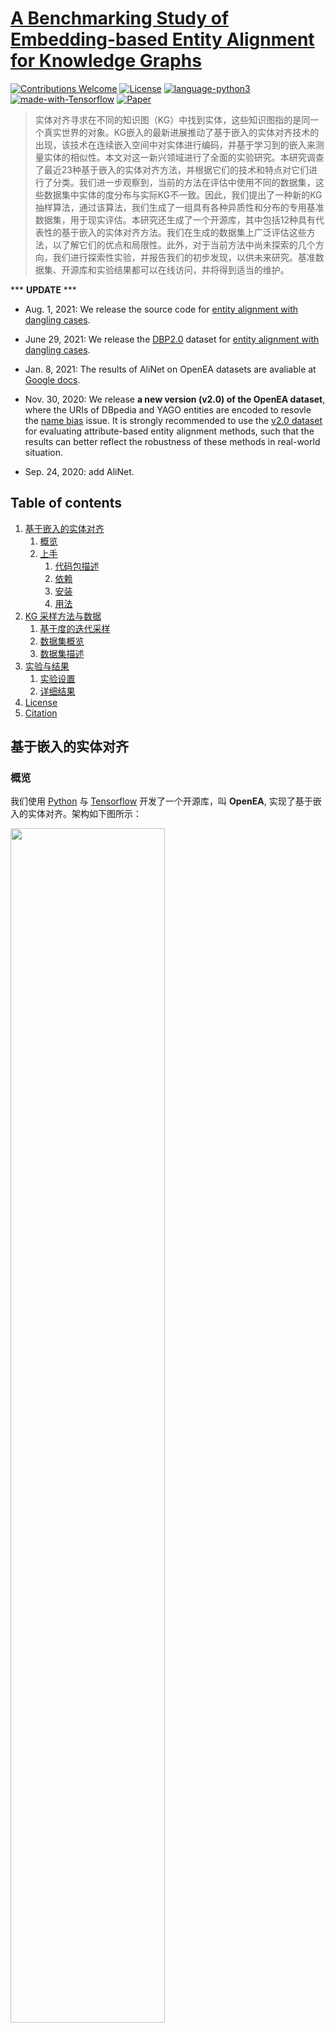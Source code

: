 # [A Benchmarking Study of Embedding-based Entity Alignment for Knowledge Graphs](http://www.vldb.org/pvldb/vol13/p2326-sun.pdf)
[![Contributions Welcome](https://img.shields.io/badge/Contributions-Welcome-brightgreen.svg?style=flat-square)](https://github.com/nju-websoft/OpenEA/issues)
[![License](https://img.shields.io/badge/License-GPL-lightgrey.svg?style=flat-square)](https://github.com/nju-websoft/OpenEA/blob/master/LICENSE)
[![language-python3](https://img.shields.io/badge/Language-Python3-blue.svg?style=flat-square)](https://www.python.org/)
[![made-with-Tensorflow](https://img.shields.io/badge/Made%20with-Tensorflow-orange.svg?style=flat-square)](https://www.tensorflow.org/)
[![Paper](https://img.shields.io/badge/VLDB%202020-PDF-yellow.svg?style=flat-square)](http://www.vldb.org/pvldb/vol13/p2326-sun.pdf)

> 实体对齐寻求在不同的知识图（KG）中找到实体，这些知识图指的是同一个真实世界的对象。KG嵌入的最新进展推动了基于嵌入的实体对齐技术的出现，该技术在连续嵌入空间中对实体进行编码，并基于学习到的嵌入来测量实体的相似性。本文对这一新兴领域进行了全面的实验研究。本研究调查了最近23种基于嵌入的实体对齐方法，并根据它们的技术和特点对它们进行了分类。我们进一步观察到，当前的方法在评估中使用不同的数据集，这些数据集中实体的度分布与实际KG不一致。因此，我们提出了一种新的KG抽样算法，通过该算法，我们生成了一组具有各种异质性和分布的专用基准数据集，用于现实评估。本研究还生成了一个开源库，其中包括12种具有代表性的基于嵌入的实体对齐方法。我们在生成的数据集上广泛评估这些方法，以了解它们的优点和局限性。此外，对于当前方法中尚未探索的几个方向，我们进行探索性实验，并报告我们的初步发现，以供未来研究。基准数据集、开源库和实验结果都可以在线访问，并将得到适当的维护。

*** **UPDATE** ***

- Aug. 1, 2021: We release the source code for [entity alignment with dangling cases](https://sunzequn.github.io/articles/acl2021_dbp2.pdf).

- June 29, 2021: We release the [DBP2.0](https://github.com/nju-websoft/OpenEA/tree/master/dbp2.0) dataset for [entity alignment with dangling cases](https://sunzequn.github.io/articles/acl2021_dbp2.pdf).

- Jan. 8, 2021: The results of AliNet on OpenEA datasets are avaliable at [Google docs](https://docs.google.com/spreadsheets/d/1P_MX8V7zOlZjhHlEMiXbXlIaMGSJT1Gh_gZWe4yIQBY/edit?usp=sharing).

- Nov. 30, 2020: We release **a new version (v2.0) of the OpenEA dataset**, where the URIs of DBpedia and YAGO entities are encoded to resovle the [name bias](https://www.aclweb.org/anthology/2020.emnlp-main.515.pdf) issue. It is strongly recommended to use the [v2.0 dataset](https://figshare.com/articles/dataset/OpenEA_dataset_v1_1/19258760/3) for evaluating attribute-based entity alignment methods, such that the results can better reflect the robustness of these methods in real-world situation.

- Sep. 24, 2020: add AliNet.

## Table of contents
1. [基于嵌入的实体对齐](#library-for-embedding-based-entity-alignment)
    1. [概览](#overview)
    2. [上手](#getting-started)
        1. [代码包描述](#package-description)
        2. [依赖](#dependencies)
        3. [安装](#installation)
        4. [用法](#usage)
2. [KG 采样方法与数据](#kg-sampling-method-and-datasets)
    1. [基于度的迭代采样](#iterative-degree-based-sampling)
    2. [数据集概览](#dataset-overview)
    2. [数据集描述](#dataset-description)
3. [实验与结果](#experiment-and-results)
    1. [实验设置](#experiment-settings)
    2. [详细结果](#detailed-results)
4. [License](#license)
5. [Citation](#citation)

## 基于嵌入的实体对齐

### 概览

我们使用 [Python](https://www.python.org/) 与 [Tensorflow](https://www.tensorflow.org/) 开发了一个开源库，叫 **OpenEA**, 实现了基于嵌入的实体对齐。架构如下图所示：

<p>
  <img width="70%" src="https://cdn.jsdelivr.net/gh/nju-websoft/OpenEA/docs/stack.png" />
</p>

OpenEA 设计目标包括三个方面：松耦合，功能性与扩展性，现有解决方案。

* **松耦合**. 嵌入与对齐模块互相独立。OpenEA提供了一个带有预定义输入和输出数据结构的框架模板，使这三个模块成为一个完整的管道。用户可以在这些模块中自由调用和组合不同的技术。

* **功能性与扩展性**. OpenEA实现了一组必要的函数作为其底层组件，包括嵌入模块中的初始化函数、丢失函数和负采样方法；互动模式下的组合与学习策略；以及校准模块中的距离度量和校准推理策略。除此之外，OpenEA还提供了一组灵活的高级功能，以及调用底层组件的配置选项。通过这种方式，可以通过添加新的配置选项轻松集成新功能。

* **Off-the-shelf solutions**. 为了便于在不同的场景中使用OpenEA，我们尽最大努力集成或重建大多数现有的基于嵌入的实体对齐方法。目前，OpenEA集成了以下基于嵌入的实体对齐方法:
    1. **MTransE**: [Multilingual Knowledge Graph Embeddings for Cross-lingual Knowledge Alignment](https://www.ijcai.org/proceedings/2017/0209.pdf). IJCAI 2017.
    2. **IPTransE**: [Iterative Entity Alignment via Joint Knowledge Embeddings](https://www.ijcai.org/proceedings/2017/0595.pdf). IJCAI 2017.
    3. **JAPE**: [Cross-Lingual Entity Alignment via Joint Attribute-Preserving Embedding](https://link.springer.com/chapter/10.1007/978-3-319-68288-4_37). ISWC 2017.
    4. **KDCoE**: [Co-training Embeddings of Knowledge Graphs and Entity Descriptions for Cross-lingual Entity Alignment](https://www.ijcai.org/proceedings/2018/0556.pdf). IJCAI 2018.
    5. **BootEA**: [Bootstrapping Entity Alignment with Knowledge Graph Embedding](https://www.ijcai.org/proceedings/2018/0611.pdf). IJCAI 2018.
    6. **GCN-Align**: [Cross-lingual Knowledge Graph Alignment via Graph Convolutional Networks](https://www.aclweb.org/anthology/D18-1032). EMNLP 2018.
    7. **AttrE**: [Entity Alignment between Knowledge Graphs Using Attribute Embeddings](https://people.eng.unimelb.edu.au/jianzhongq/papers/AAAI2019_EntityAlignment.pdf). AAAI 2019.
    8. **IMUSE**: [Unsupervised Entity Alignment Using Attribute Triples and Relation Triples](https://link.springer.com/content/pdf/10.1007%2F978-3-030-18576-3_22.pdf). DASFAA 2019.
    9. **SEA**: [Semi-Supervised Entity Alignment via Knowledge Graph Embedding with Awareness of Degree Difference](https://dl.acm.org/citation.cfm?id=3313646). WWW 2019.
    10. **RSN4EA**: [Learning to Exploit Long-term Relational Dependencies in Knowledge Graphs](http://proceedings.mlr.press/v97/guo19c/guo19c.pdf). ICML 2019.
    11. **MultiKE**: [Multi-view Knowledge Graph Embedding for Entity Alignment](https://www.ijcai.org/proceedings/2019/0754.pdf). IJCAI 2019.
    12. **RDGCN**: [Relation-Aware Entity Alignment for Heterogeneous Knowledge Graphs](https://www.ijcai.org/proceedings/2019/0733.pdf). IJCAI 2019.
    13. **AliNet**: [Knowledge Graph Alignment Network with Gated Multi-hop Neighborhood Aggregation](https://aaai.org/ojs/index.php/AAAI/article/view/5354). AAAI 2020.
    
* OpenEA还在嵌入模块中集成了以下关系嵌入模型和两个属性嵌入模型（AC2Vec和Label2vec）:
    1. **TransH**: [Knowledge Graph Embedding by Translating on Hyperplanes](https://www.aaai.org/ocs/index.php/AAAI/AAAI14/paper/view/8531/8546). AAAI 2014.
    1. **TransR**: [Learning Entity and Relation Embeddings for Knowledge Graph Completion](https://www.aaai.org/ocs/index.php/AAAI/AAAI15/paper/view/9571/9523). AAAI 2015.
    1. **TransD**: [Knowledge Graph Embedding via Dynamic Mapping Matrix](https://aclweb.org/anthology/P15-1067). ACL 2015.
    1. **HolE**: [Holographic Embeddings of Knowledge Graphs](https://www.aaai.org/ocs/index.php/AAAI/AAAI16/paper/view/12484/11828). AAAI 2016.
    1. **ProjE**: [ProjE: Embedding Projection for Knowledge Graph Completion](https://www.aaai.org/ocs/index.php/AAAI/AAAI17/paper/view/14279/13906). AAAI 2017.
    1. **ConvE**: [Convolutional 2D Knowledge Graph Embeddings](https://www.aaai.org/ocs/index.php/AAAI/AAAI18/paper/view/17366/15884). AAAI 2018.
    1. **SimplE**: [SimplE Embedding for Link Prediction in Knowledge Graphs](https://papers.nips.cc/paper/7682-simple-embedding-for-link-prediction-in-knowledge-graphs.pdf). NeurIPS 2018.
    1. **RotatE**: [RotatE: Knowledge Graph Embedding by Relational Rotation in Complex Space](https://openreview.net/pdf?id=HkgEQnRqYQ). ICLR 2019.

### 上手
这些说明包括如何获取库的副本，以及如何在本地计算机上安装和运行库，以用于开发和测试。它还概述了源代码的包结构。

#### 包描述

```
src/
├── openea/
│   ├── approaches/: 现有嵌入实体对齐模型实现
│   ├── models/: 未探索关系嵌入模型实现
│   ├── modules/: 嵌入模块、对齐模块及其交互框架的实现包
│   ├── expriment/: 评估方法的实现包
```

#### 依赖
* Python 3.x (tested on Python 3.6)
* Tensorflow 1.x (tested on Tensorflow 1.8 and 1.12)
* Scipy
* Numpy
* Graph-tool == 2.29 or igraph or NetworkX
* Pandas
* Scikit-learn
* Matching==0.1.1
* Gensim

#### 安装
我们建议创建一个新的conda环境来安装和运行OpenEA。您应该首先使用conda安装tensorflow gpu（在1.8和1.12上测试）、graph tool（在2.27和2.29上测试，最新版本会导致错误）和python igraph：

```bash
conda create -n openea python=3.6
conda activate openea
conda install tensorflow-gpu==1.12
conda install -c conda-forge graph-tool==2.29
conda install -c conda-forge python-igraph
```

然后使用以下步骤安装OpenEA：

```bash
git clone https://github.com/nju-websoft/OpenEA.git OpenEA
cd OpenEA
pip install -e .
```

#### 用法
下面是一个关于如何在Python中使用OpenEA的示例（我们假设您已经下载了我们的数据集，并按照[examples](https://github.com/nju-websoft/OpenEA/tree/master/run/args)中的说明配置了超参数）

```python
import openea as oa

model = oa.kge_model.TransE
args = load_args("hyperparameter file folder")
kgs = read_kgs_from_folder("data folder")
model.set_args(args)
model.set_kgs(kgs)
model.init()
model.run()
model.test()
model.save()

```
[更多示例](https://github.com/nju-websoft/OpenEA/tree/master/run)

要在我们的数据集上运行现成的方法并重现我们的实验，cd 进 ./run 目录并使用以下脚本：

```bash
python main_from_args.py "predefined_arguments" "dataset_name" "split"
```

例如，如果要在D-W-15K（V1）的 first split 上运行BootEA，请执行以下脚本：

```bash
python main_from_args.py ./args/bootea_args_15K.json D_W_15K_V1 721_5fold/1/
```

## KG 采样方法和数据集

由于当前广泛使用的数据集与现实世界中的KG有很大不同，我们提出了一种新的数据集采样算法来生成基于嵌入的实体对齐的基准数据集。

### 基于度的迭代采样
提出的基于度的迭代采样（IDS）算法通过参考对齐同时删除两个源KG中的实体，直到达到所需的大小，同时保留采样数据集与源KG相似的度分布。下图描述了取样程序。

<p>
  <img width="50%" src="https://cdn.jsdelivr.net/gh/nju-websoft/OpenEA/docs/KG_sampling.png" />
</p>

### 数据集概览
 
我们选择了三个著名的KG作为我们的来源：DBpedia（2016-10）、Wikidata（20160801）和YAGO3。此外，我们考虑两种跨语言版本的DBPedia:英语-法语和英语-德语。我们遵循JAPE和BootEA中的约定，使用IDS算法生成两种大小的数据集，其中包含15K和100K个实体：

*#* Entities | Languages | Dataset names
:---: | :---: | :---: 
15K | Cross-lingual | EN-FR-15K, EN-DE-15K
15K | English | D-W-15K, D-Y-15K
100K | Cross-lingual | EN-FR-100K, EN-DE-100K
100K | English-lingual | D-W-100K, D-Y-100K

v1.1 数据集可以在此下载 [figshare](https://figshare.com/articles/dataset/OpenEA_dataset_v1_1/19258760/2), [Dropbox](https://www.dropbox.com/s/nzjxbam47f9yk3d/OpenEA_dataset_v1.1.zip?dl=0) or [Baidu Wangpan](https://pan.baidu.com/s/1Wb4xMds3PT0IaKCJrPR8Lw) (password: 9feb). (**注意**, 我们在V1.0数据集的Yago中修复了一个小型格式问题。请从上面的链接下载我们的V1.1数据集，并使用此版本进行评估)

(**推荐？**) v2.0 数据集可以在此下载 [figshare](https://figshare.com/articles/dataset/OpenEA_dataset_v1_1/19258760/3), [Dropbox](https://www.dropbox.com/s/xfehqm4pcd9yw0v/OpenEA_dataset_v2.0.zip?dl=0) or [Baidu Wangpan](https://pan.baidu.com/s/19RlM9OqwhIz4Lnogrp74tg) (password: nub1). 



### 数据集统计信息
 
我们为每对要对齐的KG生成两个版本的数据集。V1是直接使用IDS算法生成的。对于V2，我们首先随机删除源KG中度数较低（d<=5）的实体，使平均度数加倍，然后

然后执行IDS以适应新的KG。数据集的统计数据如下所示。

<p>
  <img src="https://cdn.jsdelivr.net/gh/nju-websoft/OpenEA/docs/Dataset_Statistics.png" />
</p>

### 数据集介绍
We hereby take the EN_FR_15K_V1 dataset as an example to introduce the files in each dataset. In the *721_5fold* folder, we divide the reference entity alignment into five disjoint folds, each of which accounts for 20% of the total alignment. For each fold, we pick this fold (20%) as training data and leave the remaining (80%) for validation (10%) and testing (70%). The directory structure of each dataset is listed as follows:
在此，我们以EN_FR_15K_V1数据集为例，介绍每个数据集中的文件。在*721_5fold*文件夹中，我们将参考实体对齐划分为五个不相交的fold，每个fold占总路线的20%。对于每个fold，我们选择这个fold（20%）作为训练数据，剩下的（80%）用于验证（10%）和测试（70%）。每个数据集的目录结构如下所示：

```
EN_FR_15K_V1/
├── attr_triples_1: attribute triples in KG1
├── attr_triples_2: attribute triples in KG2
├── rel_triples_1: relation triples in KG1
├── rel_triples_2: relation triples in KG2
├── ent_links: entity alignment between KG1 and KG2
├── 721_5fold/: entity alignment with test/train/valid (7:2:1) splits
│   ├── 1/: the first fold
│   │   ├── test_links
│   │   ├── train_links
│   │   └── valid_links
│   ├── 2/
│   ├── 3/
│   ├── 4/
│   ├── 5/
```

## 实验及结果

### 实验设置
OpenEA使用的常见超参数如下所示。

<table style="text-align:center">
    <tr>
        <td style="text-align:center"></td>
        <th style="text-align:center">15K</th>
        <th style="text-align:center">100K</th>
    </tr>
    <tr>
        <td style="text-align:center">Batch size for rel. triples</td>
        <td style="text-align:center">5,000</td>
        <td style="text-align:center">20,000</td>
    </tr>
    <tr>
        <td style="text-align:center">终止条件 (Termination condition)</td>
        <td style="text-align:center" colspan="2">Early stop when the Hits@1 score begins to drop on <br>
            the validation sets, checked every 10 epochs.</td>
    </tr>
    <tr>
        <td style="text-align:center">Max. epochs</td>
        <td style="text-align:center" colspan="2">2,000</td>
    </tr>
</table>

此外，将数据集分成培训，验证和测试集，得到了很好的认可
细节如下

| *#* Ref. alignment | *#* Training | *#* Validation | *#* Test |
|:------------------:|:------------:|:--------------:|:--------:|
|        15K         |    3,000     |     1,500      |  10,500  |
|        100K        |    20,000    |     10,000     |  70,000  |

我们使用 Hits@m (m = 1, 5, 10, 50), mean rank (MR) and mean reciprocal rank (MRR) 作为评估指标。 更高的 Hits@m 和 MRR scores 以及 更低的 MR 分数意味着更好的性能。

### Detailed Results
The detailed and supplementary experimental results are list as follows:

#### Detailed results of current approaches on the 15K datasets
[**detailed_results_current_approaches_15K.csv**](https://github.com/nju-websoft/OpenEA/blob/master/docs/detailed_results_current_approaches_15K.csv)

#### Detailed results of current approaches on the 100K datasets
[**detailed_results_current_approaches_100K.csv**](https://github.com/nju-websoft/OpenEA/blob/master/docs/detailed_results_current_approaches_100K.csv)

#### Running time (sec.) of current approaches
[**running_time.csv**](https://github.com/nju-websoft/OpenEA/blob/master/docs/running_time.csv)

### Unexplored KG Embedding Models

#### Detailed results of unexplored KG embedding models on the 15K datasets
[**detailed_results_unexplored_models_15K.csv**](https://github.com/nju-websoft/OpenEA/blob/master/docs/detailed_results_unexplored_models_15K.csv)

#### Detailed results of unexplored KG embedding models on the 100K datasets
[**detailed_results_unexplored_models_100K.csv**](https://github.com/nju-websoft/OpenEA/blob/master/docs/detailed_results_unexplored_models_100K.csv)

## License
This project is licensed under the GPL License - see the [LICENSE](LICENSE) file for details

## Citation
If you find the benchmark datasets, the OpenEA library or the experimental results useful, please kindly cite the following paper:
```
@article{OpenEA,
  author    = {Zequn Sun and
               Qingheng Zhang and
               Wei Hu and
               Chengming Wang and
               Muhao Chen and
               Farahnaz Akrami and
               Chengkai Li},
  title     = {A Benchmarking Study of Embedding-based Entity Alignment for Knowledge Graphs},
  journal   = {Proceedings of the VLDB Endowment},
  volume    = {13},
  number    = {11},
  pages     = {2326--2340},
  year      = {2020},
  url       = {http://www.vldb.org/pvldb/vol13/p2326-sun.pdf}
}
```

If you use the DBP2.0 dataset, please kindly cite the following paper:
```
@inproceedings{DBP2,
  author    = {Zequn Sun and
               Muhao Chen and
               Wei Hu},
  title     = {Knowing the No-match: Entity Alignment with Dangling Cases},
  booktitle = {ACL},
  year      = {2021}
}
```

